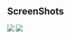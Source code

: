 ## ScreenShots
<img src = "https://raw.githubusercontent.com/TanmayDaga/AndroidCourseZainFarhan/main/Photos%20for%20different%20Apps/RecyclerView/Screenshot%202021-12-03%20at%209.35.57%20AM.png">

<img src = "https://raw.githubusercontent.com/TanmayDaga/AndroidCourseZainFarhan/main/Photos%20for%20different%20Apps/RecyclerView/Screenshot%202021-12-03%20at%209.36.11%20AM.png">

